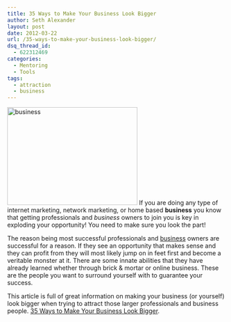 ```yaml
---
title: 35 Ways to Make Your Business Look Bigger
author: Seth Alexander
layout: post
date: 2012-03-22
url: /35-ways-to-make-your-business-look-bigger/
dsq_thread_id:
  - 622312469
categories:
  - Mentoring
  - Tools
tags:
  - attraction
  - business
---
```

<a rel="nofollow" href="http://sethaalexander.com/wp-content/uploads/2012/03/big-business.jpg"><img class="alignleft size-medium wp-image-309" title="big-business" src="http://sethaalexander.com/wp-content/uploads/2012/03/big-business-300x225.jpg" alt="business" width="300" height="225" /></a> If you are doing any type of internet marketing, network marketing, or home based **business** you know that getting professionals and _business_ owners to join you is key in exploding your opportunity! You need to make sure you look the part!

The reason being most successful professionals and <u>business</u> owners are successful for a reason. If they see an opportunity that makes sense and they can profit from they will most likely jump on in feet first and become a veritable monster at it. There are some innate abilities that they have already learned whether through brick & mortar or online business. These are the people you want to surround yourself with to guarantee your success.

This article is full of great information on making your business (or yourself) look bigger when trying to attract those larger professionals and business people. <a rel="nofollow" href="http://www.inc.com/scott-steinberg/35-ways-to-make-your-business-look-bigger.html">35 Ways to Make Your Business Look Bigger</a>.